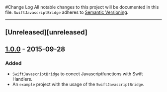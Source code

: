 #Change Log
All notable changes to this project will be documented in this file.
`SwiftJavascriptBridge` adheres to [Semantic Versioning](http://semver.org/).

---

## [Unreleased][unreleased]


## [1.0.0]() - 2015-09-28

### Added
- `SwiftJavascriptBridge` to conect Javascriptfunctions with Swift Handlers.
- An `example` project with the usage of the `SwiftJavascriptBridge`.